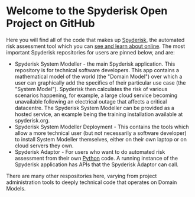 # Welcome to the Spyderisk Open Project on GitHub

Here you will find all of the code that makes up
[Spyderisk](https://spyderisk.org), the automated risk assessment tool which you can [see and learn about online](https://training.spyderisk.org/courses/). The most important Spyderisk repositories for users are pinned
below, and are:

* Spyderisk System Modeller - the main Spyderisk application. This repository is for technical software developers. This app contains a mathematical model of the world (the "Domain Model") over which a user can graphically add the specifics of their particular use case (the "System Model"). Spyderisk then calculates the risk of various scenarios happening, for example, a large cloud service becoming unavailable following an electrical outage that affects a critical datacentre. The Spyderisk System Modeller can be provided as a hosted service, an example being the training installation available at spyderisk.org.
* Spyderisk System Modeller Deployment - This contains the tools which allow a more technical user (but not necessarily a software developer) to install System Modeller themselves, either on their own laptop or on cloud servers they own.
* Spyderisk Adaptor - For users who want to do automated risk assessment from their own [Python](https://python.org) code. A running instance of the Spyderisk application has APIs that the Spyderisk Adaptor can call. 

There are many other respositories here, varying from project administration tools to deeply technical code that operates on Domain Models.
